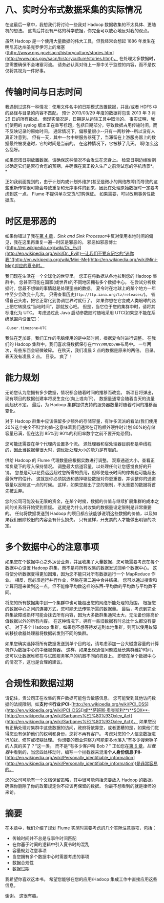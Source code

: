 # 八、实时分布式数据采集的实际情况

在这最后一章中，我想我们将讨论一些我对 Hadoop 数据收集的不太具体、更随机的想法。 这背后并没有严格的科学依据，你完全可以放心地反对我的观点。

虽然 Hadoop 是一个使用大量数据的伟大工具，但我经常会想起 1886 年发生在明尼苏达州圣克罗伊河上的堵塞([http://www.nps.gov/sacn/historyculture/stories.htm](http://www.nps.gov/sacn/historyculture/stories.htm))。 在处理太多数据时，您需要确保不会堵塞河流。 请务必认真对待上一章中关于监控的内容，而不是仅仅将其视为一件好事。

# 传输时间与日志时间

我遇到过这样一种情况：使用文件名中的日期模式放置数据，并且/或者 HDFS 中的路径与目录的内容不匹配。 预计 2013/03/29 年度的数据将包含 2013 年 3 月 29 日的所有数据。 但现实情况是，日期是从运输工具中取消的。 事实证明，我们使用的 syslog 版本正在重写标题，包括日期部分，导致数据占用传输时间，而不反映记录的原始时间。 通常情况下，偏移量很小--只有一两秒钟--所以没有人真正注意到。 但有一天，其中一台中继服务器死了，当滞留在上游服务器上的数据最终被发送时，它的时间是当前的。 在这种情况下，它被移了几天。 啊!怎么这么乱呀。

如果您按日期放置数据，请确保这种情况不会发生在您身上。 检查日期边缘案例以确定它们是否符合您的预期，并确保在真正投入生产之前测试您的停机场景*。*

正如我前面提到的，由于计划内或计划外维护(甚至是微小的网络故障)而导致的这些重新传输很可能会导致重复和无序事件的到来，因此在处理原始数据时一定要考虑到这一点。 Flume 不提供单次交货/订购保证。 如果需要，可以改用事务性数据库。

# 时区是邪恶的

如果你错过了我在[第 4 章](4.html "Chapter 4. Sinks and Sink Processors")，*Sink and Sink Processor*中反对使用本地时间的偏见，我在这里再重复一遍--时区是邪恶的。 邪恶如邪恶博士([http://en.wikipedia.org/wiki/Dr._Evil](http://en.wikipedia.org/wiki/Dr._Evil))--让我们不要忘记它的“迷你我”([http://en.wikipedia.org/wiki/Mini-Me](http://en.wikipedia.org/wiki/Mini-Me))对应的夏令时。

我们现在生活在一个全球化的世界里。 您正在将数据从各地拉到您的 Hadoop 集群中。 您甚至可能在国家(或世界)的不同地区拥有多个数据中心。 在尝试分析数据时，您最不想做的事情就是处理歪曲的数据。 夏令时在地球上的某个地方一年中至少会改变十几次。 只需查看历史(`ftp://ftp.iana.org/tz/releases/`)。 省得自己头疼，把它正常化到协调世界时就行了。 如果你想在它变成人类眼球的路上把它转换成“当地时间”，那就放心吧。 但是，当它位于您的集群中时，请将其标准化为 UTC。 考虑通过此 Java 启动参数随时随地采用 UTC(如果您不能在系统范围内设置它)：

```scala
-Duser.timezone=UTC
```

我住在芝加哥，我们工作的电脑使用的是中部时间，根据夏令时进行调整。 在我们的 Hadoop 集群中，我们喜欢将数据保存在`YYYY/MM/DD/HH`布局中。 一年两次，有些东西会轻微破碎。 在秋天，我们凌晨 2 点的数据是原来的两倍。 目录。 春天没有凌晨 2 点。 目录。 疯了！

# 能力规划

无论您认为您拥有多少数据，情况都会随着时间的推移而改变。 新项目将弹出，现有项目的数据创建率将发生变化(向上或向下)。 数据量通常会随着当天的流量而起伏不定。 最后，为 Hadoop 集群提供支持的服务器数量将随着时间的推移而变化。

对于 Hadoop 群集中应该保留多少额外的存储容量，有许多流派的看法(我们使用 20%这个完全不科学的值-这意味着我们通常在订购额外硬件时计划 80%的存储容量已满，但在达到 85%到 90%的利用率数字之前不要开始恐慌)。

您可能还需要在单个代理内设置多个流。 源处理器和宿处理器目前都是单线程的，因此当数据量很大时，调优批处理大小的能力是有限的。

供给 Hadoop 的 Flume 代理数量应根据实数进行调整。 观察通道大小，查看正常负载下的写入保持情况。 调整最大信道容量，以处理任何让您感觉良好的开销。 您总是可以花费远远超过您所需的费用，但即使是长时间的停机也可能超出最保守的估计。 这就是你必须挑选和选择哪些数据对你更重要，并调整你的通道容量以反映这一点的时候。 这样，如果您超出了您的限制，不太重要的数据将首先被丢弃。

您的公司可能没有无限的资金，在某个时候，数据的价值与继续扩展集群的成本之间的关系将开始受到质疑。 这就是为什么对收集的数据量设定限制是非常重要的。 任何将数据发送到 Hadoop 的项目都应该能够说明这些数据的价值，以及如果我们删除较旧的内容会有什么损失。 只有这样，开支票的人才能做出明智的决定。

# 多个数据中心的注意事项

如果您在个数据中心之外运营业务，并且收集了大量数据，您可能需要考虑在每个数据中心设置 Hadoop 群集，而不是将所有收集的数据发送回单个数据中心。 这将使分析数据变得更加困难，因为您不能只对所有数据运行一个 MapReduce 作业。 相反，您必须运行并行作业，然后在第二遍中合并结果。 您可以通过搜索和计算问题来做到这一点，但不能像平均数这样的东西-平均数的平均数与平均数不同。

将您的所有数据集中到一个集群中也可能超出您的网络所能处理的范围。 根据您的数据中心之间的连接方式，您可能无法传输所需的数据量。 最后，考虑到完全群集故障或损坏可能会抹去所有内容，因为大多数群集通常太大，无法备份除高价值数据以外的所有内容。 在这种情况下，拥有一些旧数据有时总比什么都没有要好。 对于多个 Hadoop 集群，如果您不想等待发送到本地集群，则可以使用故障转移接收器处理器将数据转发到不同的集群。

如果您确实选择将所有数据发送到单个目的地，请考虑添加一台大磁盘容量的计算机作为数据中心的中继服务器。 这样，如果出现通信问题或延长集群维护时间，您可以让数据堆积在与试图服务客户的机器不同的机器上。 即使在单个数据中心的情况下，这也是合理的建议。

# 合规性和数据过期

请记住，贵公司正在收集的客户数据可能包含敏感信息。 您可能受到其他访问数据的法规限制，如**支付卡行业**(**PCI**-[http://en.wikipedia.org/wiki/PCI_DSS](http://en.wikipedia.org/wiki/PCI_DSS))或**萨班斯·奥克斯利**(**SOX**-[http://en.wikipedia.org/wiki/Sarbanes%E2%80%93Oxley_Act](http://en.wikipedia.org/wiki/Sarbanes%E2%80%93Oxley_Act))。 如果您没有正确处理对集群中这些数据的访问，政府将依靠您，或者更糟的是，如果他们觉得您没有保护他们的权利和身份，您将不再有客户。 考虑对您的个人信息数据进行加扰、修剪或模糊处理。 你想要的商业洞察力可能更多地落入“有多少搜索锤子的人真的买了？”这一类。 而不是“有多少客户叫 Bob？” 正如您在[第 6 章](6.html "Chapter 6. Interceptors, ETL, and Routing")，*拦截器*中看到的，当您四处移动时，编写一个拦截器来混淆**个人身份信息**(**PII**-[http://en.wikipedia.org/wiki/Personally_identifiable_information](http://en.wikipedia.org/wiki/Personally_identifiable_information))是非常容易的。

您的公司可能有一个文档保留策略，其中很可能包括您要放入 Hadoop 的数据。 确保你删除了你的政策规定你不应该再保留的数据。 你最不想看到的就是律师的来访。

# 摘要

在本章中，我们介绍了规划 Flume 实施时需要考虑的几个实际注意事项，包括：

*   传输时间并不总是与事件时间匹配
*   在你基于时间的逻辑中引入夏令时的混乱
*   容量规划注意事项
*   当您拥有多个数据中心时需要考虑的事项
*   数据合规性
*   数据过期

我希望你喜欢这本书。 希望您能够在您的应用/Hadoop 集成工作中直接应用这些信息。

谢谢。 这很有趣。